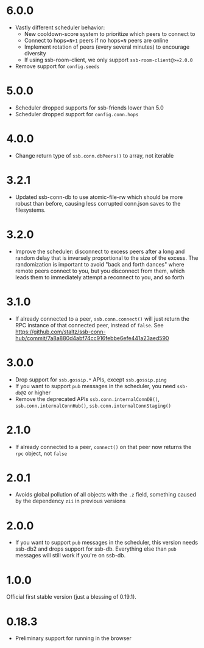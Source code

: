 # 6.0.0

- Vastly different scheduler behavior:
  * New cooldown-score system to prioritize which peers to connect to
  * Connect to hops=`N+1` peers if no hops=`N` peers are online
  * Implement rotation of peers (every several minutes) to encourage diversity
  * If using ssb-room-client, we only support `ssb-room-client@>=2.0.0`
- Remove support for `config.seeds`

# 5.0.0

- Scheduler dropped supports for ssb-friends lower than 5.0
- Scheduler dropped support for `config.conn.hops`

# 4.0.0

- Change return type of `ssb.conn.dbPeers()` to array, not iterable

# 3.2.1

- Updated ssb-conn-db to use atomic-file-rw which should be more robust than before, causing less corrupted conn.json saves to the filesystems.

# 3.2.0

- Improve the scheduler: disconnect to excess peers after a long and random delay that is inversely proportional to the size of the excess. The randomization is important to avoid "back and forth dances" where remote peers connect to you, but you disconnect from them, which leads them to immediately attempt a reconnect to you, and so forth

# 3.1.0

- If already connected to a peer, `ssb.conn.connect()` will just return the RPC instance of that connected peer, instead of `false`. See https://github.com/staltz/ssb-conn-hub/commit/7a8a880d4abf74cc916febbe6efe441a23aed590

# 3.0.0

- Drop support for `ssb.gossip.*` APIs, except `ssb.gossip.ping`
- If you want to support `pub` messages in the scheduler, you need `ssb-db@2` or higher
- Remove the deprecated APIs `ssb.conn.internalConnDB()`, `ssb.conn.internalConnHub()`, `ssb.conn.internalConnStaging()`

# 2.1.0

- If already connected to a peer, `connect()` on that peer now returns the `rpc` object, not `false`

# 2.0.1

- Avoids global pollution of all objects with the `.z` field, something caused by the dependency `zii` in previous versions

# 2.0.0

- If you want to support `pub` messages in the scheduler, this version needs ssb-db2 and drops support for ssb-db. Everything else than `pub` messages will still work if you're on ssb-db.

# 1.0.0

Official first stable version (just a blessing of 0.19.1).

# 0.18.3

- Preliminary support for running in the browser